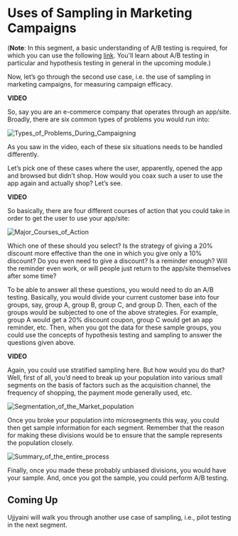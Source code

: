 # Uses of Sampling in Marketing Campaigns

(**Note**: In this segment, a basic understanding of A/B testing is required, for which you can use the following [link](https://www.optimizely.com/optimization-glossary/ab-testing/).  You'll learn about A/B testing in particular and hypothesis testing in general in the upcoming module.)

Now, let’s go through the second use case, i.e. the use of sampling in marketing campaigns, for measuring campaign efficacy.

**VIDEO**

So, say you are an e-commerce company that operates through an app/site. Broadly, there are six common types of problems you would run into:

![Types_of_Problems_During_Campaigning](https://i.ibb.co/x1Jw3p5/Types-of-Problems-During-Campaigning.png)

As you saw in the video, each of these six situations needs to be handled differently.

Let’s pick one of these cases where the user, apparently, opened the app and browsed but didn’t shop. How would you coax such a user to use the app again and actually shop? Let’s see.

**VIDEO**

So basically, there are four different courses of action that you could take in order to get the user to use your app/site:

![Major_Courses_of_Action](https://i.ibb.co/ZJSKH3M/Major-Courses-of-Action.png)

Which one of these should you select? Is the strategy of giving a 20% discount more effective than the one in which you give only a 10% discount? Do you even need to give a discount? Is a reminder enough? Will the reminder even work, or will people just return to the app/site themselves after some time?

To be able to answer all these questions, you would need to do an A/B testing. Basically, you would divide your current customer base into four groups, say, group A, group B, group C, and group D. Then, each of the groups would be subjected to one of the above strategies. For example, group A would get a 20% discount coupon, group C would get an app reminder, etc. Then, when you got the data for these sample groups, you could use the concepts of hypothesis testing and sampling to answer the questions given above.

**VIDEO**

Again, you could use stratified sampling here. But how would you do that? Well, first of all, you’d need to break up your population into various small segments on the basis of factors such as the acquisition channel, the frequency of shopping, the payment mode generally used, etc.

![Segmentation_of_the_Market_population](https://i.ibb.co/hBfKJ2p/Segmentation-of-the-Market-population.png)

Once you broke your population into microsegments this way, you could then get sample information for each segment. Remember that the reason for making these divisions would be to ensure that the sample represents the population closely.

![Summary_of_the_entire_process](https://i.ibb.co/CmN8xMk/Summary-of-the-entire-process.png)

Finally, once you made these probably unbiased divisions, you would have your sample. And, once you got the sample, you could perform A/B testing.

## **Coming Up**

Ujjyaini will walk you through another use case of sampling, i.e., pilot testing in the next segment.
